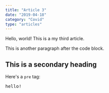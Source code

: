 ```yaml
---
title: "Article 3"
date: "2019-04-18"
category: "Covid"
type: "articles"
---
```


Hello, world! This is a my third article.

This is another paragraph after the code block.

## This is a secondary heading

Here's a `pre` tag:

<pre>hello!</pre>
